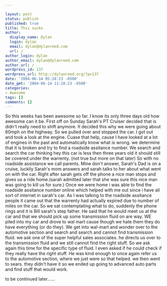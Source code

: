 ```yaml
---

layout: post
status: publish
published: true
title: This sucks
author:
  display_name: Dylan
  login: dylan
  email: dylan@dylanreed.com
  url: /
author_login: dylan
author_email: dylan@dylanreed.com
author_url: /
wordpress_id: 137
wordpress_url: http://dylanreed.org/?p=137
date: '2004-06-14 05:28:23 -0500'
date_gmt: '2004-06-14 11:28:23 -0500'
categories:
- Awesome
tags: []
comments: []
---
```


So this weeks has been awesome so far. I know its only three days old how awesome can it be. First off on Sunday Sarah's PT Cruiser decided that is didn't really need to shift anymore. It decided this why we were going about 60mph on the highway. So we pulled over and stopped the car. I got out and took a look at the engine. Cuase that help, cause I have looked at a lot of engines in the past and automatically know what is wrong. we determine that it is broken and try to find a roadside assitance number. We search and search the car thinking hey this car is less then three years old it should still be covered under the warrenty. (not true but more on that later) So with no roadside assistance we call parents. Mine don't answer, Sarah's Dad is on a cruise, luckily Sarah's mom answers and sarah talks to her about what went on with the car. Right after sarah gets off the phone a nice man stops and gives us a ride home.(sarah admitted later that she was sure this nice man was going to kill us for sure.) Once we were home i was able to find the roadside assitance number online which helped with me out since i have all sort of internet in sarah's car. As I was talking to the roadside assitance people it came out that the warrenty had actually expired due to number of miles on the car. So we sat contemplating what to do, suddenly the phone rings and it is Bill sarah's step father. He said that he would meet us at the car and that we should pick up some transmission fluid on are way. WE piled into my car and drove to wal mart cause though we hate them they do have everything (or do they). We get into wal-mart and wonder over to the automotive section and search and search and cannot find transmission fluid. we ask one of the super helpful sales associates. he directs us over to the transmission fluid and we still cannot find the right stuff. So we ask again this time for the specific type of fluid. I even asked if he could check if they really have the right stuff. He was kind enough to once again refer us to the automotive section, where we just were so that helped. we then went to sears. they didn't have it so we ended up going to advanced auto parts and find stuff that would work.

to be continued later......
